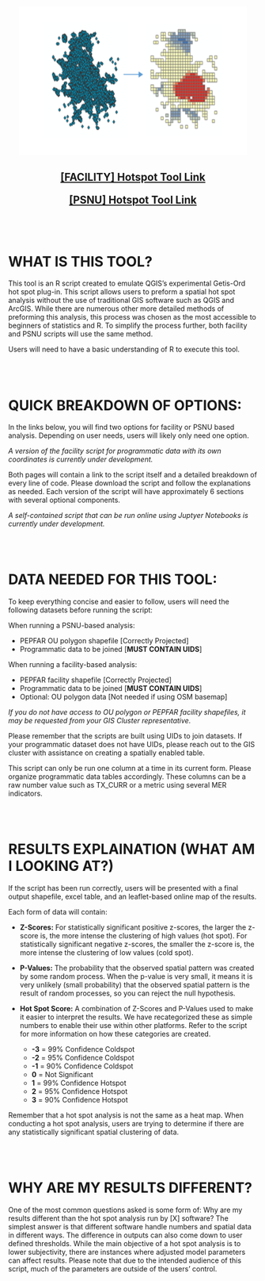 <p align="center">
  <img width="460" height="300" src="https://raw.githubusercontent.com/ICPI/GIS/master/2_Geospatial_Scripts/R_scripts/Hot_Spot_Analysis/Facility_HS/images/HSGrid.png">
</p>

<h2>
<p align="center">
  <strong><a href="https://github.com/ICPI/GIS/tree/master/2_Geospatial_Scripts/R_scripts/Hot_Spot_Analysis/Facility_HS">[FACILITY] Hotspot Tool Link</a></strong>
</p>

<p align="center">
  <strong><a href="https://github.com/ICPI/GIS/tree/master/2_Geospatial_Scripts/R_scripts/Hot_Spot_Analysis/PSNU_HS">[PSNU] Hotspot Tool Link</a></strong>
</p>
</h2>

<br><br/>

# WHAT IS THIS TOOL?

This tool is an R script created to emulate QGIS’s experimental Getis-Ord hot spot plug-in. This script allows users to preform a spatial hot spot analysis without the use of traditional GIS software such as QGIS and ArcGIS. While there are numerous other more detailed methods of preforming this analysis, this process was chosen as the most accessible to beginners of statistics and R. To simplify the process further, both facility and PSNU scripts will use the same method. 

Users will need to have a basic understanding of R to execute this tool.

<br><br/>

# QUICK BREAKDOWN OF OPTIONS:

In the links below, you will find two options for facility or PSNU based analysis. Depending on user needs, users will likely only need one option. 

*A version of the facility script for programmatic data with its own coordinates is currently under development.*

Both pages will contain a link to the script itself and a detailed breakdown of every line of code. Please download the script and follow the explanations as needed. Each version of the script will have approximately 6 sections with several optional components. 

*A self-contained script that can be run online using Juptyer Notebooks is currently under development.*

<br><br/>

# DATA NEEDED FOR THIS TOOL:

To keep everything concise and easier to follow, users will need the following datasets before running the script:

When running a PSNU-based analysis:
* PEPFAR OU polygon shapefile [Correctly Projected]
* Programmatic data to be joined [**MUST CONTAIN UIDS**]

When running a facility-based analysis:
* PEPFAR facility shapefile [Correctly Projected]
* Programmatic data to be joined [**MUST CONTAIN UIDS**]
* Optional: OU polygon data [Not needed if using OSM basemap]

*If you do not have access to OU polygon or PEPFAR facility shapefiles, it may be requested from your GIS Cluster representative.* 

Please remember that the scripts are built using UIDs to join datasets. If your programmatic dataset does not have UIDs, please reach out to the GIS cluster with assistance on creating a spatially enabled table.

This script can only be run one column at a time in its current form. Please organize programmatic data tables accordingly. These columns can be a raw number value such as TX_CURR or a metric using several MER indicators. 

<br><br/>

# RESULTS EXPLAINATION (WHAT AM I LOOKING AT?)

If the script has been run correctly, users will be presented with a final output shapefile, excel table, and an leaflet-based online map of the results. 

Each form of data will contain: 

* **Z-Scores:** For statistically significant positive z-scores, the larger the z-score is, the more intense the clustering of high values (hot spot). For statistically significant negative z-scores, the smaller the z-score is, the more intense the clustering of low values (cold spot).

* **P-Values:** The probability that the observed spatial pattern was created by some random process. When the p-value is very small, it means it is very unlikely (small probability) that the observed spatial pattern is the result of random processes, so you can reject the null hypothesis.

* **Hot Spot Score:** A combination of Z-Scores and P-Values used to make it easier to interpret the results. We have recategorized these as simple numbers to enable their use within other platforms. Refer to the script for more information on how these categories are created.
    * **-3**  =  99% Confidence Coldspot 
    * **-2**  =  95% Confidence Coldspot
    * **-1**  =  90% Confidence Coldspot 
    * **0**  =  Not Significant 
    * **1**  =  99% Confidence Hotspot 
    * **2**  =  95% Confidence Hotspot
    * **3**  =  90% Confidence Hotspot 

Remember that a hot spot analysis is not the same as a heat map. When conducting a hot spot analysis, users are trying to determine if there are any statistically significant spatial clustering of data.

<br><br/>

# WHY ARE MY RESULTS DIFFERENT?

One of the most common questions asked is some form of: Why are my results different than the hot spot analysis run by [X] software? The simplest answer is that different software handle numbers and spatial data in different ways. The difference in outputs can also come down to user defined thresholds. While the main objective of a hot spot analysis is to lower subjectivity, there are instances where adjusted model parameters can affect results. Please note that due to the intended audience of this script, much of the parameters are outside of the users’ control. 
